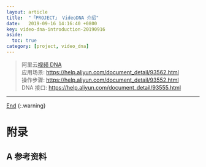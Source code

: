 ```yaml
---
layout: article
title:  "「PROJECT」 VideoDNA 介绍"
date:   2019-09-16 14:16:40 +0800
key: video-dna-introduction-20190916
aside:
  toc: true
category: [project, video_dna]
---
```

<span id='head'></span>  
>阿里云[视频 DNA](https://ai.aliyun.com/vi/dna)    
应用场景: <https://help.aliyun.com/document_detail/93562.html>     
操作步骤: <https://help.aliyun.com/document_detail/93552.html>     
DNA 接口: <https://help.aliyun.com/document_detail/93555.html>     


<!--more-->


-------------------  
[End](#head)
{:.warning}  


# 附录
## A 参考资料

